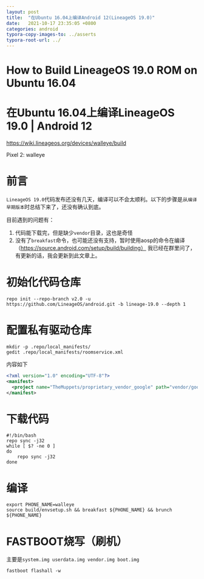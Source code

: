 ```yaml
---
layout: post
title:  "在Ubuntu 16.04上编译Android 12(LineageOS 19.0)"
date:   2021-10-17 23:35:05 +0800
categories: android
typora-copy-images-to: ../asserts
typora-root-url: ../
---
```


# How to Build LineageOS 19.0 ROM on Ubuntu 16.04
# 在Ubuntu 16.04上编译LineageOS 19.0 | Android 12

https://wiki.lineageos.org/devices/walleye/build

Pixel 2: walleye


# 前言

`LineageOS 19.0`代码发布还没有几天，编译可以不会太顺利。以下的步骤是从`编译早期版本`时总结下来了，还没有确认到底。

目前遇到的问题有：
1. 代码能下载完，但是缺少`vendor`目录，这也是奇怪
2. 没有了`breakfast`命令，也可能还没有支持，暂时使用aosp的命令在编译（https://source.android.com/setup/build/building）
我已经在群里问了，有更新的话，我会更新到此文章上。


# 初始化代码仓库
```shell
repo init --repo-branch v2.0 -u https://github.com/LineageOS/android.git -b lineage-19.0 --depth 1
```

# 配置私有驱动仓库

```shell
mkdir -p .repo/local_manifests/
gedit .repo/local_manifests/roomservice.xml
```

内容如下

```xml
<?xml version="1.0" encoding="UTF-8"?>
<manifest>
  <project name="TheMuppets/proprietary_vendor_google" path="vendor/google" remote="github"/>
</manifest>
```

# 下载代码
```shell
#!/bin/bash
repo sync -j32
while [ $? -ne 0 ]
do
    repo sync -j32
done
```

# 编译

```
export PHONE_NAME=walleye
source build/envsetup.sh && breakfast ${PHONE_NAME} && brunch ${PHONE_NAME}
```
# FASTBOOT烧写（刷机）
主要是`system.img userdata.img vendor.img boot.img`
```
fastboot flashall -w
```
